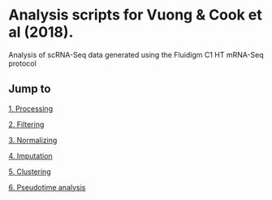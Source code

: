 # Analysis scripts for Vuong & Cook et al (2018).
Analysis of scRNA-Seq data generated using the Fluidigm C1 HT mRNA-Seq protocol


## Jump to
[1. Processing](https://github.com/dpcook/scRNASeq-estrogen/blob/master/notebooks/01-processing.md)

[2. Filtering](https://github.com/dpcook/scRNASeq-estrogen/blob/master/notebooks/02-filtering.md)

[3. Normalizing](https://github.com/dpcook/scRNASeq-estrogen/blob/master/notebooks/03-normalization.md)

[4. Imputation](https://github.com/dpcook/scRNASeq-estrogen/blob/master/notebooks/04-imputation.md)

[5. Clustering](https://github.com/dpcook/scRNASeq-estrogen/blob/master/notebooks/05-clustering.md)

[6. Pseudotime analysis]()
